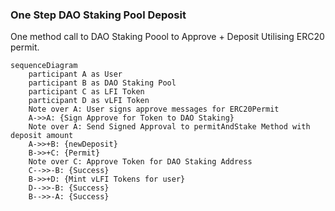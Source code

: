 ### One Step DAO Staking Pool Deposit
One method call to DAO Staking Poool to Approve + Deposit Utilising ERC20 permit.

```mermaid
sequenceDiagram
    participant A as User
    participant B as DAO Staking Pool
    participant C as LFI Token
    participant D as vLFI Token
    Note over A: User signs approve messages for ERC20Permit
    A->>A: {Sign Approve for Token to DAO Staking}
    Note over A: Send Signed Approval to permitAndStake Method with deposit amount
    A->>+B: {newDeposit}
    B->>+C: {Permit}
    Note over C: Approve Token for DAO Staking Address
    C-->>-B: {Success}
    B->>+D: {Mint vLFI Tokens for user}
    D-->>-B: {Success}
    B-->>-A: {Success}
```
